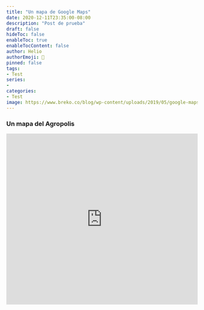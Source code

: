 ```yaml
---
title: "Un mapa de Google Maps"
date: 2020-12-11T23:35:00-08:00
description: "Post de prueba"
draft: false
hideToc: false
enableToc: true
enableTocContent: false
author: Helio
authorEmoji: 🐉
pinned: false
tags:
- Test
series:
-
categories:
- Test
image: https://www.breko.co/blog/wp-content/uploads/2019/05/google-maps-1.jpg
---
```


### Un mapa del Agropolis

<iframe src="https://www.google.com/maps/embed?pb=!1m18!1m12!1m3!1d237.1939507650599!2d2.043860585591994!3d41.28830555566967!2m3!1f0!2f0!3f0!3m2!1i1024!2i768!4f13.1!3m3!1m2!1s0x0%3A0x0!2zNDHCsDE3JzE4LjAiTiAywrAwMiczOC44IkU!5e1!3m2!1sen!2smx!4v1607152965858!5m2!1sen!2smx" width="100%" height="450" frameborder="0" style="border:0;" allowfullscreen="" aria-hidden="false" tabindex="0"></iframe>
 